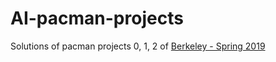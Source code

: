 # AI-pacman-projects

Solutions of pacman projects 0, 1, 2 of [Berkeley - Spring 2019](https://inst.eecs.berkeley.edu/~cs188/sp19/projects.html)
